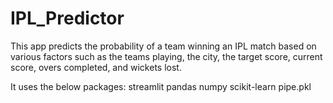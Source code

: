 # IPL_Predictor
This app predicts the probability of a team winning an IPL match based on various factors such as the teams playing, the city, the target score, current score, overs completed, and wickets lost.

It uses the below packages:
streamlit
pandas
numpy
scikit-learn
pipe.pkl


